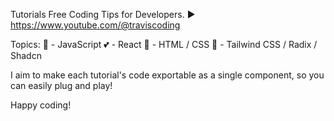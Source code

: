 Tutorials
Free Coding Tips for Developers. 
▶️ https://www.youtube.com/@traviscoding

Topics:
🚀 - JavaScript
💕 - React
🤯 - HTML / CSS
💅 - Tailwind CSS / Radix / Shadcn

I aim to make each tutorial's code exportable as a single component, so you can easily plug and play!

Happy coding!
